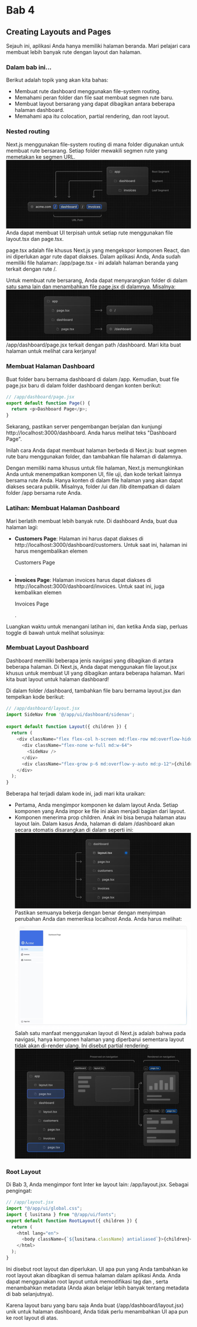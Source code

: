 # Bab 4

## Creating Layouts and Pages

Sejauh ini, aplikasi Anda hanya memiliki halaman beranda. Mari pelajari cara membuat lebih banyak rute dengan layout dan halaman.

### Dalam bab ini...

Berikut adalah topik yang akan kita bahas:

- Membuat rute dashboard menggunakan file-system routing.
- Memahami peran folder dan file saat membuat segmen rute baru.
- Membuat layout bersarang yang dapat dibagikan antara beberapa halaman dashboard.
- Memahami apa itu colocation, partial rendering, dan root layout.

### Nested routing

Next.js menggunakan file-system routing di mana folder digunakan untuk membuat rute bersarang. Setiap folder mewakili segmen rute yang memetakan ke segmen URL.
![alt text](image-5.png)
Anda dapat membuat UI terpisah untuk setiap rute menggunakan file layout.tsx dan page.tsx.

page.tsx adalah file khusus Next.js yang mengekspor komponen React, dan ini diperlukan agar rute dapat diakses. Dalam aplikasi Anda, Anda sudah memiliki file halaman: /app/page.tsx - ini adalah halaman beranda yang terkait dengan rute /.

Untuk membuat rute bersarang, Anda dapat menyarangkan folder di dalam satu sama lain dan menambahkan file page.jsx di dalamnya. Misalnya:
![alt text](image-6.png)
/app/dashboard/page.jsx terkait dengan path /dashboard. Mari kita buat halaman untuk melihat cara kerjanya!

### Membuat Halaman Dashboard

Buat folder baru bernama dashboard di dalam /app. Kemudian, buat file page.jsx baru di dalam folder dashboard dengan konten berikut:

```javascript
// /app/dashboard/page.jsx
export default function Page() {
  return <p>Dashboard Page</p>;
}
```

Sekarang, pastikan server pengembangan berjalan dan kunjungi http://localhost:3000/dashboard. Anda harus melihat teks "Dashboard Page".

Inilah cara Anda dapat membuat halaman berbeda di Next.js: buat segmen rute baru menggunakan folder, dan tambahkan file halaman di dalamnya.

Dengan memiliki nama khusus untuk file halaman, Next.js memungkinkan Anda untuk menempatkan komponen UI, file uji, dan kode terkait lainnya bersama rute Anda. Hanya konten di dalam file halaman yang akan dapat diakses secara publik. Misalnya, folder /ui dan /lib ditempatkan di dalam folder /app bersama rute Anda.

### Latihan: Membuat Halaman Dashboard

Mari berlatih membuat lebih banyak rute. Di dashboard Anda, buat dua halaman lagi:

- **Customers Page**: Halaman ini harus dapat diakses di http://localhost:3000/dashboard/customers. Untuk saat ini, halaman ini harus mengembalikan elemen <p>Customers Page</p>.
- **Invoices Page**: Halaman invoices harus dapat diakses di http://localhost:3000/dashboard/invoices. Untuk saat ini, juga kembalikan elemen <p>Invoices Page</p>.

Luangkan waktu untuk menangani latihan ini, dan ketika Anda siap, perluas toggle di bawah untuk melihat solusinya:

### Membuat Layout Dashboard

Dashboard memiliki beberapa jenis navigasi yang dibagikan di antara beberapa halaman. Di Next.js, Anda dapat menggunakan file layout.jsx khusus untuk membuat UI yang dibagikan antara beberapa halaman. Mari kita buat layout untuk halaman dashboard!

Di dalam folder /dashboard, tambahkan file baru bernama layout.jsx dan tempelkan kode berikut:

```javascript
// /app/dashboard/layout.jsx
import SideNav from '@/app/ui/dashboard/sidenav';

export default function Layout({ children }) {
  return (
    <div className="flex flex-col h-screen md:flex-row md:overflow-hidden">
      <div className="flex-none w-full md:w-64">
        <SideNav />
      </div>
      <div className="flex-grow p-6 md:overflow-y-auto md:p-12">{children}</div>
    </div>
  );
}
```

Beberapa hal terjadi dalam kode ini, jadi mari kita uraikan:

- Pertama, Anda mengimpor komponen <SideNav /> ke dalam layout Anda. Setiap komponen yang Anda impor ke file ini akan menjadi bagian dari layout.
- Komponen <Layout /> menerima prop children. Anak ini bisa berupa halaman atau layout lain. Dalam kasus Anda, halaman di dalam /dashboard akan secara otomatis disarangkan di dalam <Layout /> seperti ini:
  ![alt text](image-7.png)
  Pastikan semuanya bekerja dengan benar dengan menyimpan perubahan Anda dan memeriksa localhost Anda. Anda harus melihat:
  ![alt text](image-8.png)
  Salah satu manfaat menggunakan layout di Next.js adalah bahwa pada navigasi, hanya komponen halaman yang diperbarui sementara layout tidak akan di-render ulang. Ini disebut partial rendering:
  ![alt text](image-9.png)

### Root Layout

Di Bab 3, Anda mengimpor font Inter ke layout lain: /app/layout.jsx. Sebagai pengingat:

```javascript
// /app/layout.jsx
import "@/app/ui/global.css";
import { lusitana } from "@/app/ui/fonts";
export default function RootLayout({ children }) {
  return (
    <html lang="en">
      <body className={`${lusitana.className} antialiased`}>{children}</body>
    </html>
  );
}
```

Ini disebut root layout dan diperlukan. UI apa pun yang Anda tambahkan ke root layout akan dibagikan di semua halaman dalam aplikasi Anda. Anda dapat menggunakan root layout untuk memodifikasi tag <html> dan <body>, serta menambahkan metadata (Anda akan belajar lebih banyak tentang metadata di bab selanjutnya).

Karena layout baru yang baru saja Anda buat (/app/dashboard/layout.jsx) unik untuk halaman dashboard, Anda tidak perlu menambahkan UI apa pun ke root layout di atas.

